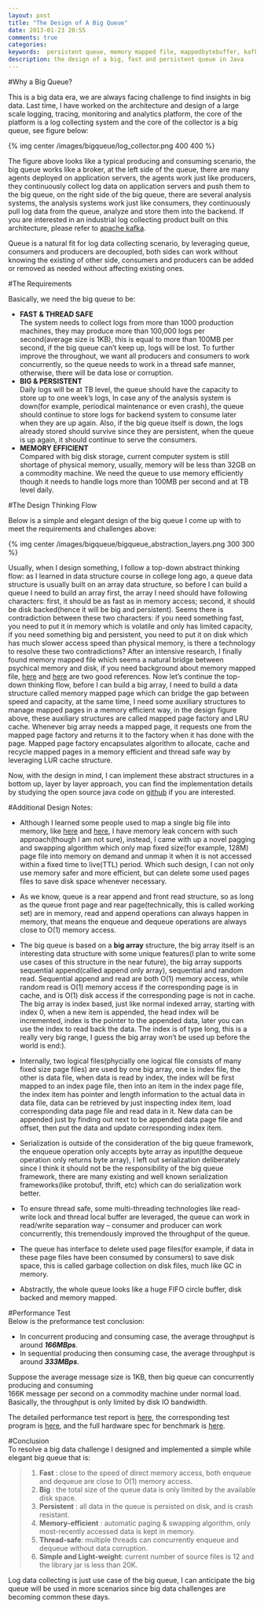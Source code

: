 ```yaml
---
layout: post
title: "The Design of A Big Queue"
date: 2013-01-23 20:55
comments: true
categories: 
keywords:  persistent queue, memory mapped file, mappedbytebuffer, kafka  
description: the design of a big, fast and persistent queue in Java  
---
```


#Why a Big Queue?

This is a big data era, we are always facing challenge to find insights in big data. Last time, I have worked on the architecture and design of a large scale logging, tracing, monitoring and analytics platform, the core of the platform is a log collecting system and the core of the collector is a big queue, see figure below:
<!-- more -->

{% img center /images/bigqueue/log_collector.png 400 400 %}
 

The figure above looks like a typical producing and consuming scenario, the big queue works like a broker, at the left side of the queue, there are many agents deployed on application servers, the agents work just like producers, they continuously collect log data on application servers and push them to the big queue, on the right side of the big queue, there are several analysis systems, the analysis systems work just like consumers, they continuously pull log data from the queue, analyze  and store them into the backend. If you are interested in an industrial log collecting product built on this architecture, please refer to [apache kafka](http://kafka.apache.org/).

Queue is a natural fit for log data collecting scenario, by leveraging queue, consumers and producers are decoupled, both sides can work without knowing the existing of other side, consumers and producers can be added or removed as needed without affecting existing ones.

#The Requirements

Basically, we need the big queue to be:

+ **FAST & THREAD SAFE**      
The system needs to collect logs from more than 1000 production machines, they may produce more than 100,000 logs per second(average size is 1KB), this is equal to more than 100MB per second, if the big queue can’t keep up, logs will be lost. To further improve the throughout, we want all producers and consumers to work concurrently, so the queue needs to work in a thread safe manner, otherwise, there will be data lose or corruption.
+ **BIG & PERSISTENT**   
Daily logs will be at TB level, the queue should have the capacity to store up to one week’s logs, 
In case any of the analysis system is down(for example, periodical maintenance or even crash), the queue should continue to store logs for backend system to consume later when they are up again. Also, if the big queue itself is down, the logs already stored should survive since they are persistent, when the queue is up again, it should continue to serve the consumers.
+ **MEMORY EFFICIENT**  
Compared with big disk storage, current computer system is still shortage of physical memory, usually, memory will be less than 32GB on a commodity machine. We need the queue to use memory efficiently though it needs to handle logs more than 100MB per second and at TB level daily. 


#The Design Thinking Flow

Below is a simple and elegant design of the big queue I come up with to meet the requirements and challenges above:

{% img center /images/bigqueue/bigqueue_abstraction_layers.png 300 300 %}
 
Usually, when I design something, I follow a top-down abstract thinking flow: as I learned in data structure course in college long ago, a queue data structure is usually built on an array data structure, so before I can build a queue I need to build an array first, the array I need should have following characters: first, it should be as fast as in memory access; second, it should be disk backed(hence it will be big and persistent). Seems there is contradiction between these two characters: if you need something fast, you need to put it in memory which is volatile and only has limited capacity, if you need something big and persistent, you need to put it on disk which has much slower access speed than physical memory, is there a technology to resolve these two contradictions? After an intensive research, I finally found memory mapped file which seems a natural bridge between psychical memory and disk, if you need background about memory mapped file, [here](http://www.kdgregory.com/index.php?page=java.byteBuffer) and [here](http://vanillajava.blogspot.co.uk/2012/03/presentation-on-using-shared-memory-in.html) are two good references. Now let’s continue the top-down thinking flow, before I can build a big array, I need to build a data structure called memory mapped page which can bridge the gap between speed and capacity, at the same time, I need some auxiliary structures to manage mapped pages in a memory efficient way, in the design figure above, these auxiliary structures are called mapped page factory and LRU cache. Whenever big array needs a mapped page, it requests one from the mapped page factory and returns it to the factory when it has done with the page. Mapped page factory encapsulates algorithm to allocate, cache and recycle mapped pages in a memory efficient and thread safe way by leveraging LUR cache structure.

Now, with the design in mind, I can implement these abstract structures in a bottom up, layer by layer approach, you can find the implementation details by studying the open source java code on [github](https://github.com/bulldog2011/bigqueue) if you are interested.


#Additional Design Notes:  
+ Although I learned some people used to map a single big file into memory, like [here](http://kdgcommons.svn.sourceforge.net/viewvc/kdgcommons/trunk/src/main/java/net/sf/kdgcommons/buffer/MappedFileBuffer.java?revision=HEAD&view=markup) and [here](http://vanillajava.blogspot.com/2011/12/using-memory-mapped-file-for-huge.html), I have memory leak concern with such approach(though I am not sure), instead, I came with up a novel pagging and swapping algorithm which only map fixed size(for example, 128M) page file into memory on demand and unmap it when it is not accessed within a fixed time to live(TTL) period. Which such design, I can not only use memory safer and more efficient, but can delete some used pages files to save disk space whenever necessary.

+ As we know, queue is a rear append and front read structure, so as long as the queue front page and rear page(technically, this is called working set) are in memory, read and append operations can always happen in memory, that means the enqueue and dequeue operations are always close to O(1) memory access.

+ The big queue is based on a **big array** structure, the big array itself is an interesting data structure with some unique features(I plan to write some use cases of this structure in the near future), the big array supports sequential append(called append only array), sequential and random read. Sequential append and read are both O(1) memory access, while random read is O(1) memory access if the corresponding page is in cache, and is O(1) disk access if the corresponding page is not in cache. The big array is index based, just like normal indexed array, starting with index 0, when a new item is appended, the head index will be incremented, index is the pointer to the appended data, later you can use the index to read back the data. The index is of type long, this is a really very big range, I guess the big array won’t be used up before the world is end:).

+ Internally, two logical files(phycially one logical file consists of many fixed size page files) are used by one big array, one is index file, the other is data file, when data is read by index, the index will be first mapped to an index page file, then into an item in the index page file, the index item has pointer and length information to the actual data in data file, data can be retrieved by just inspecting index item, load corresponding data page file and read data in it. New data can be appended just by finding out next to be appended data page file and offset, then put the data and update corresponding index item.

+ Serialization is outside of the consideration of the big queue framework, the enqueue operation only accepts byte array as input(the dequeue operation only returns byte array), I left out serialization deliberately since I think it should not be the responsibility of the big queue framework, there are many existing and well known serialization frameworks(like protobuf, thrift, etc) which can do serialization work better.

+ To ensure thread safe, some multi-threading technologies like read-write lock and thread local buffer are leveraged, the queue can work in read/write separation way – consumer and producer can work concurrently, this tremendously improved the throughput of the queue.

+ The queue has interface to delete used page files(for example, if data in these page files have been consumed by consumers) to save disk space, this is called garbage collection on disk files, much like GC in memory.

+ Abstractly, the whole queue looks like a huge FIFO circle buffer, disk backed and memory mapped.


#Performance Test  
Below is the preformance test conclusion:  

* In concurrent producing and consuming case, the average throughput is around ***166MBps***.
* In sequential producing then consuming case, the average throughput is around ***333MBps***.

Suppose the average message size is 1KB, then big queue can concurrently producing and consuming  
166K message per second on a commodity machine under normal load. Basically, the throughput is only limited by disk IO bandwidth.
  
The detailed performance test report is [here](https://github.com/bulldog2011/bigqueue/wiki/Performance-Test-Report), the corresponding test program is [here](https://github.com/bulldog2011/bigqueue/blob/master/src/test/java/com/leansoft/bigqueue/perf/BigQueuePerfTest.java), and the full hardware spec for benchmark is [here](http://bulldog2011.github.com/lab/).

#Conclusion  
To resolve a big data challenge I designed and implemented a simple while elegant big queue that is:  
>1. **Fast** : close to the speed of direct memory access, both enqueue and dequeue are close to O(1) memory access.  
>2. **Big** : the total size of the queue data is only limited by the available disk space.  
>3. **Persistent** : all data in the queue is persisted on disk, and is crash resistant.  
>4. **Memory-efficient** : automatic paging & swapping algorithm, only most-recently accessed data is kept in memory.  
>5. **Thread-safe**: multiple threads can concurrently enqueue and dequeue without data corruption.  
>6. **Simple and Light-weight**: current number of source files is 12 and the library jar is less than 20K.

Log data collecting is just use case of the big queue, I can anticipate the big queue will be used in more scenarios since big data challenges are becoming common these days.

